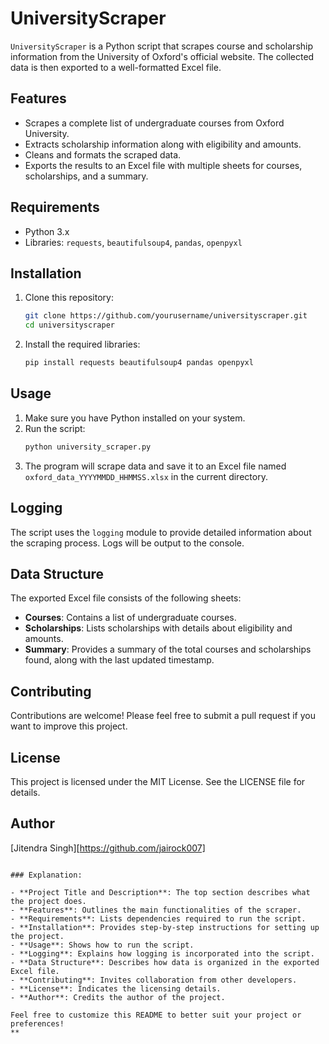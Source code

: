# UniversityScraper

`UniversityScraper` is a Python script that scrapes course and scholarship information from the University of Oxford's official website. The collected data is then exported to a well-formatted Excel file.

## Features

- Scrapes a complete list of undergraduate courses from Oxford University.
- Extracts scholarship information along with eligibility and amounts.
- Cleans and formats the scraped data.
- Exports the results to an Excel file with multiple sheets for courses, scholarships, and a summary.

## Requirements

- Python 3.x
- Libraries: `requests`, `beautifulsoup4`, `pandas`, `openpyxl`

## Installation

1. Clone this repository:
   ```bash
   git clone https://github.com/yourusername/universityscraper.git
   cd universityscraper
   ```

2. Install the required libraries:
   ```bash
   pip install requests beautifulsoup4 pandas openpyxl
   ```

## Usage

1. Make sure you have Python installed on your system.
2. Run the script:
   ```bash
   python university_scraper.py
   ```
3. The program will scrape data and save it to an Excel file named `oxford_data_YYYYMMDD_HHMMSS.xlsx` in the current directory.

## Logging

The script uses the `logging` module to provide detailed information about the scraping process. Logs will be output to the console.

## Data Structure

The exported Excel file consists of the following sheets:

- **Courses**: Contains a list of undergraduate courses.
- **Scholarships**: Lists scholarships with details about eligibility and amounts.
- **Summary**: Provides a summary of the total courses and scholarships found, along with the last updated timestamp.

## Contributing

Contributions are welcome! Please feel free to submit a pull request if you want to improve this project.

## License

This project is licensed under the MIT License. See the LICENSE file for details.

## Author

[Jitendra Singh][https://github.com/jairock007]

```

### Explanation:

- **Project Title and Description**: The top section describes what the project does.
- **Features**: Outlines the main functionalities of the scraper.
- **Requirements**: Lists dependencies required to run the script.
- **Installation**: Provides step-by-step instructions for setting up the project.
- **Usage**: Shows how to run the script.
- **Logging**: Explains how logging is incorporated into the script.
- **Data Structure**: Describes how data is organized in the exported Excel file.
- **Contributing**: Invites collaboration from other developers.
- **License**: Indicates the licensing details.
- **Author**: Credits the author of the project.

Feel free to customize this README to better suit your project or preferences!
**
